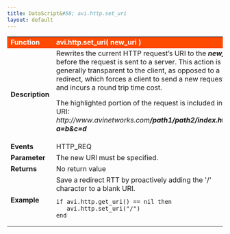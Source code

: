 ```yaml
---
title: DataScript&#58; avi.http.set_uri
layout: default
---
```

<table class="table table-hover"> 
 <tbody> 
  <tr bgcolor="ff4b00"> 
   <td width="100"><span style="color: white; font-size: medium;"><strong>Function</strong></span></td> 
   <td width="600"><span style="color: white;"><b>avi.http.set_uri( new_uri )</b></span></td> 
  </tr> 
  <tr> 
   <td width="100"><span style="font-size: medium;"><strong>Description</strong></span></td> 
   <td width="600">Rewrites the current HTTP request’s URI to the <strong><em>new_uri</em></strong> before the request is sent to a server. This action is generally transparent to the client, as opposed to a redirect, which forces a client to send a new request and incurs a round trip time cost.<p></p> <p>The highlighted portion of the request is included in the URI:<br> <em>http://www.avinetworks.com<strong>/path1/path2/index.html?a=b&amp;c=d</strong></em></p></td> 
  </tr> 
  <tr> 
   <td width="100"><span style="font-size: medium;"><strong>Events</strong></span></td> 
   <td width="600">HTTP_REQ</td> 
  </tr> 
  <tr> 
   <td width="100"><span style="font-size: medium;"><strong>Parameter</strong></span></td> 
   <td width="600">The new URI must be specified.</td> 
  </tr> 
  <tr> 
   <td width="100"><span style="font-size: medium;"><strong>Returns</strong></span></td> 
   <td width="600">No return value</td> 
  </tr> 
  <tr> 
   <td width="100"><span style="font-size: medium;"><strong>Example</strong></span></td> 
   <td width="600">Save a redirect RTT by proactively adding the '/' character to a blank URI.<br> 
    <!-- Crayon Syntax Highlighter v2.7.1 --> <pre><code class="language-lua">if avi.http.get_uri() == nil then
   avi.http.set_uri("/")
end</code></pre> 
    <!-- [Format Time: 0.0013 seconds] --> </td> 
  </tr> 
 </tbody> 
</table>